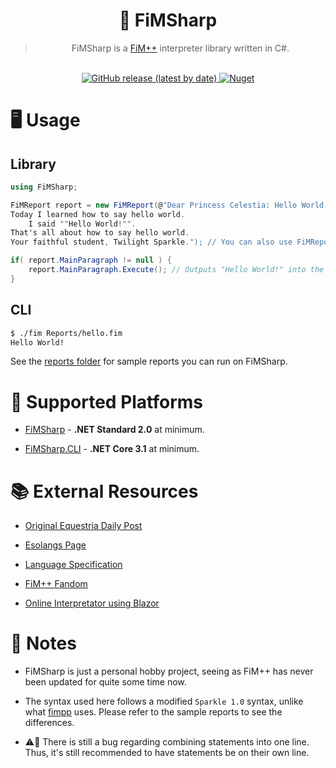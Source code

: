 <div align="center">
  
# 🐎 FiMSharp

> FiMSharp is a [FiM++](https://esolangs.org/wiki/FiM%2B%2B) interpreter library written in C#.

<br>

<div>
	<a href="https://github.com/Jaezmien/FiMSharp">
		<img
			alt="GitHub release (latest by date)"
			src="https://img.shields.io/github/v/release/Jaezmien/FiMSharp?label=Latest%20Release&style=for-the-badge"
		>
	</a>
	<a href="https://www.nuget.org/packages/FiMSharp/">
		<img
			alt="Nuget"
			src="https://img.shields.io/nuget/v/FiMSharp?style=for-the-badge"
		>
	</a>
</div>

</div>

# 🖥 Usage

## Library

```csharp
using FiMSharp;

FiMReport report = new FiMReport(@"Dear Princess Celestia: Hello World!
Today I learned how to say hello world.
	I said ""Hello World!"".
That's all about how to say hello world.
Your faithful student, Twilight Sparkle."); // You can also use FiMReport.FromFile(string path); to use a path instead.

if( report.MainParagraph != null ) {
	report.MainParagraph.Execute(); // Outputs "Hello World!" into the console.
}
```

## CLI

```bash
$ ./fim Reports/hello.fim
Hello World!
```

See the [reports folder](./FiMSharp.Test/Reports/) for sample reports you can run on FiMSharp.

# 🚧 Supported Platforms

-   [FiMSharp](./FiMSharp) - **.NET Standard 2.0** at minimum.

-   [FiMSharp.CLI](./FiMSharp.CLI) - **.NET Core 3.1** at minimum.

# 📚 External Resources

-   [Original Equestria Daily Post](https://www.equestriadaily.com/2012/10/editorial-fim-pony-programming-language.html)

-   [Esolangs Page](https://esolangs.org/wiki/FiM%2B%2B)

-   [Language Specification](https://docs.google.com/document/d/1gU-ZROmZu0Xitw_pfC1ktCDvJH5rM85TxxQf5pg_xmg/edit#)

-   [FiM++ Fandom](https://fimpp.fandom.com)

-   [Online Interpretator using Blazor](https://fimsharp.netlify.app)

# 📝 Notes

-   FiMSharp is just a personal hobby project, seeing as FiM++ has never been updated for quite some time now.

-   The syntax used here follows a modified `Sparkle 1.0` syntax, unlike what [fimpp](https://github.com/KarolS/fimpp) uses. Please refer to the sample reports to see the differences.

-   ⚠🐛 There is still a bug regarding combining statements into one line. Thus, it's still recommended to have statements be on their own line.
